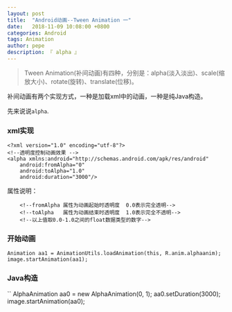 ```yaml
---
layout: post
title:  "Android动画--Tween Animation 一"
date:   2018-11-09 10:08:00 +0800
categories: Android
tags: Animation
author: pepe
description: 『 alpha 』
---
```


> Tween Animation(补间动画)有四种，分别是：alpha(淡入淡出)、scale(缩放大小)、rotate(旋转)、translate(位移)。

补间动画有两个实现方式，一种是加载xml中的动画，一种是纯Java构造。

先来说说`alpha`.

### **xml实现**
```
<?xml version="1.0" encoding="utf-8"?>
<!--透明度控制动画效果 -->
<alpha xmlns:android="http://schemas.android.com/apk/res/android"
    android:fromAlpha="0"
    android:toAlpha="1.0"
    android:duration="3000"/>
```

属性说明：
```
    <!--fromAlpha 属性为动画起始时透明度  0.0表示完全透明-->
    <!--toAlpha   属性为动画结束时透明度  1.0表示完全不透明-->
    <!--以上值取0.0-1.0之间的float数据类型的数字-->
```

### **开始动画**
```
Animation aa1 = AnimationUtils.loadAnimation(this, R.anim.alphaanim);
image.startAnimation(aa1);
```

### **Java构造**
``
AlphaAnimation aa0 = new AlphaAnimation(0, 1);
aa0.setDuration(3000);
image.startAnimation(aa0);
```                




























